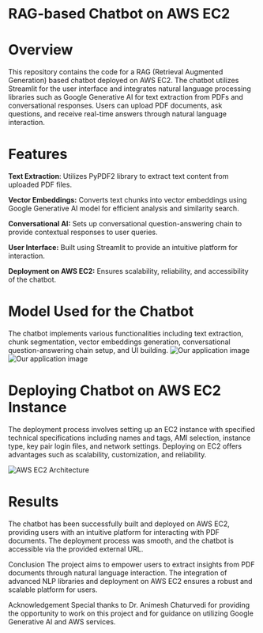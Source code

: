 # RAG-based Chatbot on AWS EC2

# Overview

This repository contains the code for a RAG (Retrieval Augmented Generation) based chatbot deployed on AWS EC2. The chatbot utilizes Streamlit for the user interface and integrates natural language processing libraries such as Google Generative AI for text extraction from PDFs and conversational responses. Users can upload PDF documents, ask questions, and receive real-time answers through natural language interaction.

# Features


**Text Extraction**: Utilizes PyPDF2 library to extract text content from uploaded PDF files.

**Vector Embeddings:** Converts text chunks into vector embeddings using Google Generative AI model for efficient analysis and similarity search.

**Conversational AI:** Sets up conversational question-answering chain to provide contextual responses to user queries.

**User Interface:** Built using Streamlit to provide an intuitive platform for interaction.

**Deployment on AWS EC2:** Ensures scalability, reliability, and accessibility of the chatbot.

# Model Used for the Chatbot

The chatbot implements various functionalities including text extraction, chunk segmentation, vector embeddings generation, conversational question-answering chain setup, and UI building.
![Our application image](relative/path/to/image.png)
![Our application image](relative/path/to/image.png)

# Deploying Chatbot on AWS EC2 Instance

The deployment process involves setting up an EC2 instance with specified technical specifications including names and tags, AMI selection, instance type, key pair login files, and network settings. Deploying on EC2 offers advantages such as scalability, customization, and reliability.

![AWS EC2 Architecture](relative/path/to/image.png)


# Results
The chatbot has been successfully built and deployed on AWS EC2, providing users with an intuitive platform for interacting with PDF documents. The deployment process was smooth, and the chatbot is accessible via the provided external URL.

Conclusion
The project aims to empower users to extract insights from PDF documents through natural language interaction. The integration of advanced NLP libraries and deployment on AWS EC2 ensures a robust and scalable platform for users.

Acknowledgement
Special thanks to Dr. Animesh Chaturvedi for providing the opportunity to work on this project and for guidance on utilizing Google Generative AI and AWS services.
